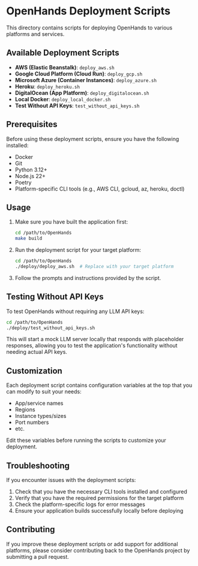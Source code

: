 # OpenHands Deployment Scripts

This directory contains scripts for deploying OpenHands to various platforms and services.

## Available Deployment Scripts

- **AWS (Elastic Beanstalk)**: `deploy_aws.sh`
- **Google Cloud Platform (Cloud Run)**: `deploy_gcp.sh`
- **Microsoft Azure (Container Instances)**: `deploy_azure.sh`
- **Heroku**: `deploy_heroku.sh`
- **DigitalOcean (App Platform)**: `deploy_digitalocean.sh`
- **Local Docker**: `deploy_local_docker.sh`
- **Test Without API Keys**: `test_without_api_keys.sh`

## Prerequisites

Before using these deployment scripts, ensure you have the following installed:

- Docker
- Git
- Python 3.12+
- Node.js 22+
- Poetry
- Platform-specific CLI tools (e.g., AWS CLI, gcloud, az, heroku, doctl)

## Usage

1. Make sure you have built the application first:
   ```bash
   cd /path/to/OpenHands
   make build
   ```

2. Run the deployment script for your target platform:
   ```bash
   cd /path/to/OpenHands
   ./deploy/deploy_aws.sh  # Replace with your target platform
   ```

3. Follow the prompts and instructions provided by the script.

## Testing Without API Keys

To test OpenHands without requiring any LLM API keys:

```bash
cd /path/to/OpenHands
./deploy/test_without_api_keys.sh
```

This will start a mock LLM server locally that responds with placeholder responses, allowing you to test the application's functionality without needing actual API keys.

## Customization

Each deployment script contains configuration variables at the top that you can modify to suit your needs:

- App/service names
- Regions
- Instance types/sizes
- Port numbers
- etc.

Edit these variables before running the scripts to customize your deployment.

## Troubleshooting

If you encounter issues with the deployment scripts:

1. Check that you have the necessary CLI tools installed and configured
2. Verify that you have the required permissions for the target platform
3. Check the platform-specific logs for error messages
4. Ensure your application builds successfully locally before deploying

## Contributing

If you improve these deployment scripts or add support for additional platforms, please consider contributing back to the OpenHands project by submitting a pull request.